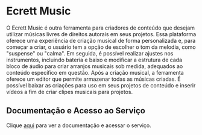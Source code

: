 # Ecrett Music

O Ecrett Music é outra ferramenta para criadores de conteúdo que desejam utilizar músicas livres de direitos autorais em seus projetos. Essa plataforma oferece uma experiência de criação musical de forma personalizada e, para começar a criar, o usuário tem a opção de escolher o tom da melodia, como "suspense" ou "calma". Em seguida, é possível realizar ajustes nos instrumentos, incluindo bateria e baixo e modificar a estrutura de cada bloco de áudio para criar arranjos musicais sob medida, adequados ao conteúdo específico em questão. Após a criação musical, a ferramenta oferece um editor que permite armazenar todas as músicas criadas. É possível baixar as criações para uso em seus projetos de conteúdo e inserir vídeos a fim de criar clipes musicais para projetos.

## Documentação e Acesso ao Serviço

Clique [aqui](https://ecrettmusic.com) para ver a documentação e acessar o serviço.